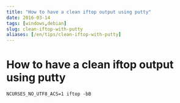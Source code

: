 ```yaml
---
title: "How to have a clean iftop output using putty"
date: 2016-03-14
tags: [windows,debian]
slug: clean-iftop-with-putty
aliases: [/en/tips/clean-iftop-with-putty]
---
```

# How to have a clean iftop output using putty

```
NCURSES_NO_UTF8_ACS=1 iftop -bB
```








